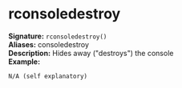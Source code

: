 # rconsoledestroy
**Signature:** `rconsoledestroy()` <br>
**Aliases:** consoledestroy <br>
**Description:** Hides away ("destroys") the console <br>
**Example:**
```
N/A (self explanatory)
```
